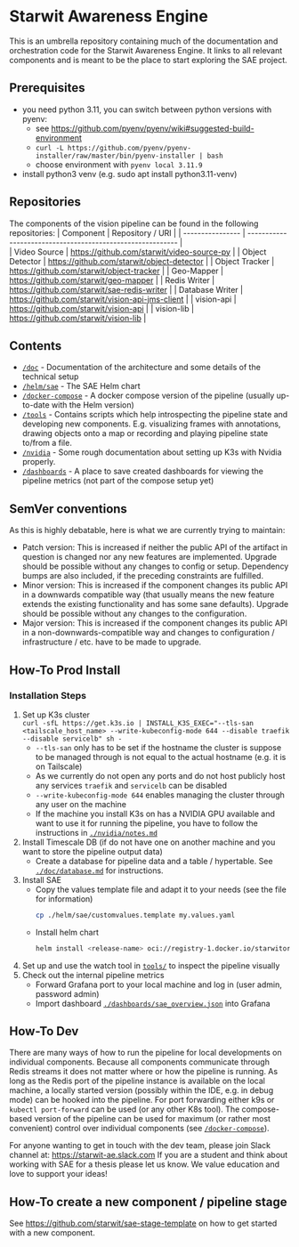 # Starwit Awareness Engine
This is an umbrella repository containing much of the documentation and orchestration code for the Starwit Awareness Engine.
It links to all relevant components and is meant to be the place to start exploring the SAE project.

## Prerequisites

* you need python 3.11, you can switch between python versions with pyenv:
    * see https://github.com/pyenv/pyenv/wiki#suggested-build-environment
    * `curl -L https://github.com/pyenv/pyenv-installer/raw/master/bin/pyenv-installer | bash`
    * choose environment with `pyenv local 3.11.9`
* install python3 venv (e.g. sudo apt install python3.11-venv)

## Repositories
The components of the vision pipeline can be found in the following repositories:
| Component        | Repository / URI                                           |
| ---------------- | ---------------------------------------------------------- |  
| Video Source     | https://github.com/starwit/video-source-py                 |
| Object Detector  | https://github.com/starwit/object-detector                 |
| Object Tracker   | https://github.com/starwit/object-tracker                  |
| Geo-Mapper       | https://github.com/starwit/geo-mapper                      |
| Redis Writer     | https://github.com/starwit/sae-redis-writer                |
| Database Writer  | https://github.com/starwit/vision-api-jms-client           |
| vision-api       | https://github.com/starwit/vision-api                      |
| vision-lib       | https://github.com/starwit/vision-lib                      |

## Contents
- [`/doc`](doc/README.md) - Documentation of the architecture and some details of the technical setup
- [`/helm/sae`](helm/sae) - The SAE Helm chart
- [`/docker-compose`](docker-compose/README.md) - A docker compose version of the pipeline (usually up-to-date with the Helm version)
- [`/tools`](tools/README.md) - Contains scripts which help introspecting the pipeline state and developing new components. E.g. visualizing frames with annotations, drawing objects onto a map or recording and playing pipeline state to/from a file.
- [`/nvidia`](nvidia/notes.md) - Some rough documentation about setting up K3s with Nvidia properly.
- [`/dashboards`](dashboards/) - A place to save created dashboards for viewing the pipeline metrics (not part of the compose setup yet)

## SemVer conventions
As this is highly debatable, here is what we are currently trying to maintain:
- Patch version: This is increased if neither the public API of the artifact in question is changed nor any new features are implemented. Upgrade should be possible without any changes to config or setup. Dependency bumps are also included, if the preceding constraints are fulfilled.
- Minor version: This is increased if the component changes its public API in a downwards compatible way (that usually means the new feature extends the existing functionality and has some sane defaults). Upgrade should be possible without any changes to the configuration.
- Major version: This is increased if the component changes its public API in a non-downwards-compatible way and changes to configuration / infrastructure / etc. have to be made to upgrade.

## How-To Prod Install

### Installation Steps
1. Set up K3s cluster \
    `curl -sfL https://get.k3s.io | INSTALL_K3S_EXEC="--tls-san <tailscale_host_name> --write-kubeconfig-mode 644 --disable traefik --disable servicelb" sh -`
    - `--tls-san` only has to be set if the hostname the cluster is suppose to be managed through is not equal to the actual hostname (e.g. it is on Tailscale)
    - As we currently do not open any ports and do not host publicly host any services `traefik` and `servicelb` can be disabled
    - `--write-kubeconfig-mode 644` enables managing the cluster through any user on the machine
    - If the machine you install K3s on has a NVIDIA GPU available and want to use it for running the pipeline, 
    you have to follow the instructions in [`./nvidia/notes.md`](nvidia/notes.md)
2. Install Timescale DB (if do not have one on another machine and you want to store the pipeline output data)
    - Create a database for pipeline data and a table / hypertable. See [`./doc/database.md`](doc/database.md) for instructions.
3. Install SAE
    - Copy the values template file and adapt it to your needs (see the file for information)
        ```sh
        cp ./helm/sae/customvalues.template my.values.yaml
        ``` 
    - Install helm chart
        ```sh
        helm install <release-name> oci://registry-1.docker.io/starwitorg/sae -f my.values.yaml
        ```
4. Set up and use the watch tool in [`tools/`](tools/watch.py) to inspect the pipeline visually
5. Check out the internal pipeline metrics
    - Forward Grafana port to your local machine and log in (user admin, password admin)
    - Import dashboard [`./dashboards/sae_overview.json`](/dashboards/sae_overview.json) into Grafana

## How-To Dev
There are many ways of how to run the pipeline for local developments on individual components.
Because all components communicate through Redis streams it does not matter where or how the pipeline is running.
As long as the Redis port of the pipeline instance is available on the local machine, a locally started version
(possibly within the IDE, e.g. in debug mode) can be hooked into the pipeline.
For port forwarding either k9s or `kubectl port-forward` can be used (or any other K8s tool).
The compose-based version of the pipeline can be used for maximum (or rather most convenient) 
control over individual components (see [`/docker-compose`](docker-compose/README.md)).

For anyone wanting to get in touch with the dev team, please join Slack channel at: https://starwit-ae.slack.com 
If you are a student and think about working with SAE for a thesis please let us know. We value education and love to support your ideas!

## How-To create a new component / pipeline stage
See https://github.com/starwit/sae-stage-template on how to get started with a new component.
